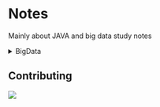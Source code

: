 

# Notes

Mainly about JAVA and big data study notes



 <details>
<summary>BigData</summary>
  <ul>
    <li><a href="BigData/Canal/1、Canal/Canal.md">Canal</a></li>
  </ul>
</details>




## Contributing
<a href="https://github.com/jiachuanH/Notes/graphs/contributors">
  <img src="https://contrib.rocks/image?repo=jiachuanH/Notes" />
</a>

